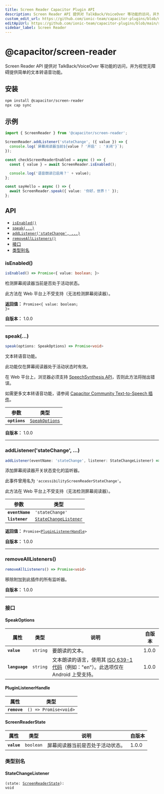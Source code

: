 ```yaml
---
title: Screen Reader Capacitor Plugin API
description: Screen Reader API 提供对 TalkBack/VoiceOver 等功能的访问，并为视觉无障碍提供简单的文本转语音功能。
custom_edit_url: https://github.com/ionic-team/capacitor-plugins/blob/main/screen-reader/README.md
editApiUrl: https://github.com/ionic-team/capacitor-plugins/blob/main/screen-reader/src/definitions.ts
sidebar_label: Screen Reader
---
```


# @capacitor/screen-reader

Screen Reader API 提供对 TalkBack/VoiceOver 等功能的访问，并为视觉无障碍提供简单的文本转语音功能。

## 安装

```bash
npm install @capacitor/screen-reader
npx cap sync
```

## 示例

```typescript
import { ScreenReader } from '@capacitor/screen-reader';

ScreenReader.addListener('stateChange', ({ value }) => {
  console.log(`屏幕阅读器当前${value ? '开启' : '关闭'}`);
});

const checkScreenReaderEnabled = async () => {
  const { value } = await ScreenReader.isEnabled();

  console.log('语音朗读已启用？' + value);
};

const sayHello = async () => {
  await ScreenReader.speak({ value: '你好，世界！' });
};
```

## API

<docgen-index>

* [`isEnabled()`](#isenabled)
* [`speak(...)`](#speak)
* [`addListener('stateChange', ...)`](#addlistenerstatechange-)
* [`removeAllListeners()`](#removealllisteners)
* [接口](#interfaces)
* [类型别名](#type-aliases)

</docgen-index>

<docgen-api>
<!--Update the source file JSDoc comments and rerun docgen to update the docs below-->

### isEnabled()

```typescript
isEnabled() => Promise<{ value: boolean; }>
```

检测屏幕阅读器当前是否处于活动状态。

此方法在 Web 平台上不受支持（无法检测屏幕阅读器）。

**返回值：** <code>Promise&lt;{ value: boolean; }&gt;</code>

**自版本：** 1.0.0

--------------------


### speak(...)

```typescript
speak(options: SpeakOptions) => Promise<void>
```

文本转语音功能。

此功能仅在屏幕阅读器处于活动状态时有效。

在 Web 平台上，浏览器必须支持 [SpeechSynthesis API](https://developer.mozilla.org/en-US/docs/Web/API/SpeechSynthesis)，否则此方法将抛出错误。

如需更多文本转语音功能，请参阅 [Capacitor Community Text-to-Speech 插件](https://github.com/capacitor-community/text-to-speech)。

| 参数          | 类型                                                  |
| ------------- | ----------------------------------------------------- |
| **`options`** | <code><a href="#speakoptions">SpeakOptions</a></code> |

**自版本：** 1.0.0

--------------------


### addListener('stateChange', ...)

```typescript
addListener(eventName: 'stateChange', listener: StateChangeListener) => Promise<PluginListenerHandle>
```

添加屏幕阅读器开关状态变化的监听器。

此事件曾用名为 `'accessibilityScreenReaderStateChange'`。

此方法在 Web 平台上不受支持（无法检测屏幕阅读器）。

| 参数            | 类型                                                                |
| --------------- | ------------------------------------------------------------------- |
| **`eventName`** | <code>'stateChange'</code>                                          |
| **`listener`**  | <code><a href="#statechangelistener">StateChangeListener</a></code> |

**返回值：** <code>Promise&lt;<a href="#pluginlistenerhandle">PluginListenerHandle</a>&gt;</code>

**自版本：** 1.0.0

--------------------


### removeAllListeners()

```typescript
removeAllListeners() => Promise<void>
```

移除附加到此插件的所有监听器。

**自版本：** 1.0.0

--------------------


### 接口


#### SpeakOptions

| 属性            | 类型                | 说明                                                                                                                                                               | 自版本 |
| -------------- | ------------------- | ------------------------------------------------------------------------------------------------------------------------------------------------------------------------- | ----- |
| **`value`**    | <code>string</code> | 要朗读的文本。                                                                                                                                                        | 1.0.0 |
| **`language`** | <code>string</code> | 文本朗读的语言，使用其 [ISO 639-1 代码](https://en.wikipedia.org/wiki/List_of_ISO_639-1_codes)（例如："en"）。此选项仅在 Android 上受支持。 | 1.0.0 |


#### PluginListenerHandle

| 属性         | 类型                                      |
| ------------ | ----------------------------------------- |
| **`remove`** | <code>() =&gt; Promise&lt;void&gt;</code> |


#### ScreenReaderState

| 属性        | 类型                 | 说明                                  | 自版本 |
| ----------- | -------------------- | -------------------------------------------- | ----- |
| **`value`** | <code>boolean</code> | 屏幕阅读器当前是否处于活动状态。 | 1.0.0 |


### 类型别名


#### StateChangeListener

<code>(state: <a href="#screenreaderstate">ScreenReaderState</a>): void</code>

</docgen-api>
